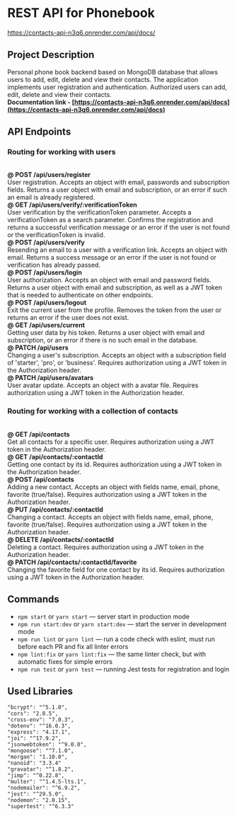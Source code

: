 # REST API for Phonebook
https://contacts-api-n3q6.onrender.com/api/docs/
## Project Description
Personal phone book backend based on MongoDB database that allows users to add, edit, delete and view their contacts. The application implements user registration and authentication. Authorized users can add, edit, delete and view their contacts.
<br>**Documentation link - [https://contacts-api-n3q6.onrender.com/api/docs](https://contacts-api-n3q6.onrender.com/api/docs)**
## API Endpoints
### Routing for working with users
<br>**@ POST /api/users/register**
<br>User registration. Accepts an object with email, passwords and subscription fields. Returns a user object with email and subscription, or an error if such an email is already registered.
<br>**@ GET /api/users/verify/:verificationToken**
<br>User verification by the verificationToken parameter. Accepts a verificationToken as a search parameter. Confirms the registration and returns a successful verification message or an error if the user is not found or the verificationToken is invalid.
<br>**@ POST /api/users/verify**
<br>Resending an email to a user with a verification link. Accepts an object with email. Returns a success message or an error if the user is not found or verification has already passed.
<br>**@ POST /api/users/login**
<br>User authorization. Accepts an object with email and password fields. Returns a user object with email and subscription, as well as a JWT token that is needed to authenticate on other endpoints.
<br>**@ POST /api/users/logout**
<br>Exit the current user from the profile. Removes the token from the user or returns an error if the user does not exist.
<br>**@ GET /api/users/current**
<br>Getting user data by his token. Returns a user object with email and subscription, or an error if there is no such email in the database.
<br>**@ PATCH /api/users**
<br>Changing a user's subscription. Accepts an object with a subscription field of 'starter', 'pro', or 'business'. Requires authorization using a JWT token in the Authorization header.
<br>**@ PATCH /api/users/avatars**
<br>User avatar update. Accepts an object with a avatar file. Requires authorization using a JWT token in the Authorization header.
### Routing for working with a collection of contacts
<br>**@ GET /api/contacts**
<br>Get all contacts for a specific user. Requires authorization using a JWT token in the Authorization header.
<br>**@ GET /api/contacts/:contactId**
<br>Getting one contact by its id. Requires authorization using a JWT token in the Authorization header.
<br>**@ POST /api/contacts**
<br>Adding a new contact. Accepts an object with fields name, email, phone, favorite (true/false). Requires authorization using a JWT token in the Authorization header.
<br>**@ PUT /api/contacts/:contactId**
<br>Changing a contact. Accepts an object with fields name, email, phone, favorite (true/false). Requires authorization using a JWT token in the Authorization header.
<br>**@ DELETE /api/contacts/:contactId**
<br>Deleting a contact. Requires authorization using a JWT token in the Authorization header.
<br>**@ PATCH /api/contacts/:contactId/favorite**
<br>Changing the favorite field for one contact by its id. Requires authorization using a JWT token in the Authorization header.

## Commands
- `npm start` or `yarn start` &mdash; server start in production mode
- `npm run start:dev` or `yarn start:dev` &mdash; start the server in development mode
- `npm run lint` or `yarn lint` &mdash; run a code check with eslint, must run before each PR and fix all linter errors
- `npm lint:fix` or `yarn lint:fix` &mdash; the same linter check, but with automatic fixes for simple errors
- `npm run test` or `yarn test` &mdash; running Jest tests for registration and login

## Used Libraries
    "bcrypt": "^5.1.0",
    "cors": "2.8.5",
    "cross-env": "7.0.3",
    "dotenv": "^16.0.3",
    "express": "4.17.1",
    "joi": "^17.9.2",
    "jsonwebtoken": "^9.0.0",
    "mongoose": "^7.1.0",
    "morgan": "1.10.0",
    "nanoid": "3.3.4"
    "gravatar": "^1.8.2",
    "jimp": "^0.22.8",
    "multer": "^1.4.5-lts.1",
    "nodemailer": "^6.9.2",
    "jest": "^29.5.0",
    "nodemon": "2.0.15",
    "supertest": "^6.3.3"
